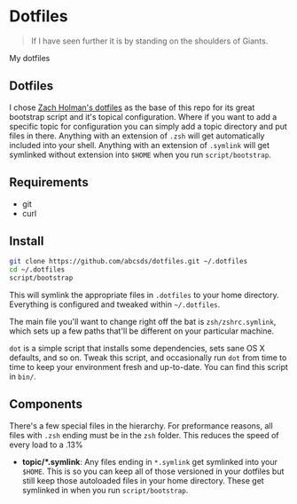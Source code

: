 # Dotfiles

> If I have seen further it is by standing on the shoulders of Giants.

My dotfiles

## Dotfiles
I chose [Zach Holman's dotfiles](https://github.com/holman/dotfiles) as the base of this repo for its great bootstrap script and it's topical configuration. Where if you want to add a specific topic for configuration you can simply add a topic directory and put
files in there. Anything with an extension of `.zsh` will get automatically
included into your shell. Anything with an extension of `.symlink` will get
symlinked without extension into `$HOME` when you run `script/bootstrap`.

## Requirements

 - git
 - curl

## Install

```sh
git clone https://github.com/abcsds/dotfiles.git ~/.dotfiles
cd ~/.dotfiles
script/bootstrap
```

This will symlink the appropriate files in `.dotfiles` to your home directory.
Everything is configured and tweaked within `~/.dotfiles`.

The main file you'll want to change right off the bat is `zsh/zshrc.symlink`,
which sets up a few paths that'll be different on your particular machine.

`dot` is a simple script that installs some dependencies, sets sane OS X
defaults, and so on. Tweak this script, and occasionally run `dot` from
time to time to keep your environment fresh and up-to-date. You can find
this script in `bin/`.

## Components

There's a few special files in the hierarchy. For preformance reasons, all files with `.zsh` ending must be in the `zsh` folder. This reduces the speed of every load to a .13%

<!-- - **bin/**: Anything in `bin/` will get added to your `$PATH` and be made -->
<!--   available everywhere. -->
<!-- - **topic/\*.zsh**: Any files ending in `.zsh` get loaded into your -->
<!--   environment. -->
<!-- - **topic/completion.zsh**: Any file named `completion.zsh` is loaded -->
<!--   last and is expected to setup autocomplete. -->
- **topic/\*.symlink**: Any files ending in `*.symlink` get symlinked into
  your `$HOME`. This is so you can keep all of those versioned in your dotfiles
  but still keep those autoloaded files in your home directory. These get
  symlinked in when you run `script/bootstrap`.
